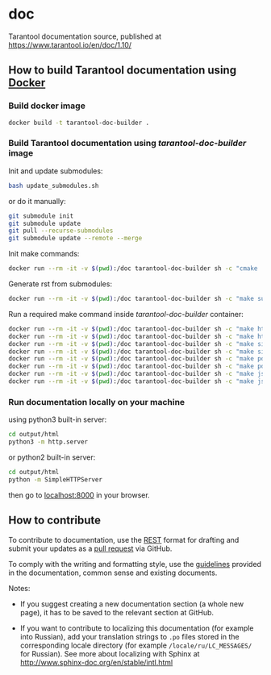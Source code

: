 # doc
Tarantool documentation source, published at https://www.tarantool.io/en/doc/1.10/

## How to build Tarantool documentation using [Docker](https://www.docker.com)

### Build docker image
```bash
docker build -t tarantool-doc-builder .
```

### Build Tarantool documentation using *tarantool-doc-builder* image

Init and update submodules:
```bash
bash update_submodules.sh
```
or do it manually:
```bash
git submodule init
git submodule update
git pull --recurse-submodules
git submodule update --remote --merge
```

Init make commands:
```bash
docker run --rm -it -v $(pwd):/doc tarantool-doc-builder sh -c "cmake ."
```

Generate rst from submodules:
```bash
docker run --rm -it -v $(pwd):/doc tarantool-doc-builder sh -c "make submodules"
```

Run a required make command inside *tarantool-doc-builder* container:
```bash
docker run --rm -it -v $(pwd):/doc tarantool-doc-builder sh -c "make html"
docker run --rm -it -v $(pwd):/doc tarantool-doc-builder sh -c "make html-ru"
docker run --rm -it -v $(pwd):/doc tarantool-doc-builder sh -c "make singlehtml"
docker run --rm -it -v $(pwd):/doc tarantool-doc-builder sh -c "make singlehtml-ru"
docker run --rm -it -v $(pwd):/doc tarantool-doc-builder sh -c "make pdf"
docker run --rm -it -v $(pwd):/doc tarantool-doc-builder sh -c "make pdf-ru"
docker run --rm -it -v $(pwd):/doc tarantool-doc-builder sh -c "make json"
docker run --rm -it -v $(pwd):/doc tarantool-doc-builder sh -c "make json-ru"
```

### Run documentation locally on your machine
using python3 built-in server:
```bash
cd output/html
python3 -m http.server
```
or python2 built-in server:
```bash
cd output/html
python -m SimpleHTTPServer
```
then go to [localhost:8000](http://localhost:8000) in your browser.

## How to contribute

To contribute to documentation, use the
[REST](http://docutils.sourceforge.net/docs/user/rst/quickstart.html)
format for drafting and submit your updates as a
[pull request](https://help.github.com/articles/creating-a-pull-request)
via GitHub.

To comply with the writing and formatting style, use the
[guidelines](https://www.tarantool.io/en/doc/2.2/dev_guide/documentation_guidelines/)
provided in the documentation, common sense and existing documents.

Notes:

* If you suggest creating a new documentation section (a whole new
  page), it has to be saved to the relevant section at GitHub.

* If you want to contribute to localizing this documentation (for example into
  Russian), add your translation strings to `.po` files stored in the
  corresponding locale directory (for example `/locale/ru/LC_MESSAGES/`
  for Russian). See more about localizing with Sphinx at
  http://www.sphinx-doc.org/en/stable/intl.html
